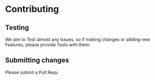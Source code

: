 # Contributing

## Testing
We aim to Test almost any Issues, so if making changes or adding new Features, please provide Tests with them.

## Submitting changes
Please submit a Pull Requ
<!--stackedit_data:
eyJoaXN0b3J5IjpbLTE4MzU2NTkxODNdfQ==
-->